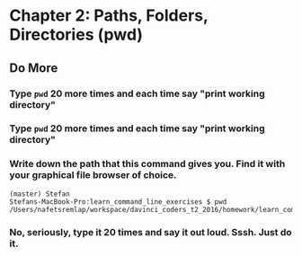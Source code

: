 # Chapter 2: Paths, Folders, Directories (pwd)

## Do More

### Type `pwd` 20 more times and each time say "print working directory"

### Type `pwd` 20 more times and each time say "print working directory"

### Write down the path that this command gives you. Find it with your graphical file browser of choice.
    (master) Stefan
    Stefans-MacBook-Pro:learn_command_line_exercises $ pwd
    /Users/nafetsremlap/workspace/davinci_coders_t2_2016/homework/learn_command_line_exercises

 

### No, seriously, type it 20 times and say it out loud. Sssh. Just do it.
